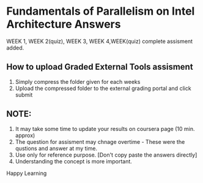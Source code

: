 # Fundamentals of Parallelism on Intel Architecture Answers
      

WEEK 1, WEEK 2(quiz), WEEK 3, WEEK 4,WEEK(quiz) complete assisment added.


## How to upload Graded External Tools assisment

1. Simply compress the folder given for each weeks
2. Upload the compressed folder to the external grading portal and click submit


## NOTE: 

1. It may take some time to update your results on coursera page (10 min. approx) 
2. The question for assisment may chnage overtime - These were the qustions and answer at my time.
3. Use only for reference purpose. [Don't copy paste the answers directly]
4. Understanding the concept is more important.

Happy Learning

